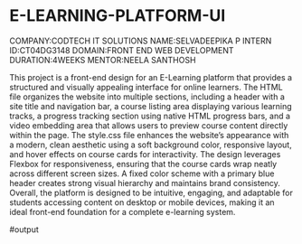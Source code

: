 # E-LEARNING-PLATFORM-UI
COMPANY:CODTECH IT SOLUTIONS 
NAME:SELVADEEPIKA P
INTERN ID:CT04DG3148 
DOMAIN:FRONT END WEB DEVELOPMENT
DURATION:4WEEKS 
MENTOR:NEELA SANTHOSH



This project is a front-end design for an E-Learning platform that provides a structured and visually appealing interface for online learners. The HTML file organizes the website into multiple sections, including a header with a site title and navigation bar, a course listing area displaying various learning tracks, a progress tracking section using native HTML progress bars, and a video embedding area that allows users to preview course content directly within the page. The style.css file enhances the website’s appearance with a modern, clean aesthetic using a soft background color, responsive layout, and hover effects on course cards for interactivity. The design leverages Flexbox for responsiveness, ensuring that the course cards wrap neatly across different screen sizes. A fixed color scheme with a primary blue header creates strong visual hierarchy and maintains brand consistency. Overall, the platform is designed to be intuitive, engaging, and adaptable for students accessing content on desktop or mobile devices, making it an ideal front-end foundation for a complete e-learning system.



#output






























